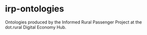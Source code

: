 irp-ontologies
==============

Ontologies produced by the Informed Rural Passenger Project at the dot.rural Digital Economy Hub.
